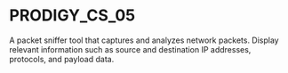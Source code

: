 # PRODIGY_CS_05
A packet sniffer tool that captures and analyzes network packets. Display relevant information such as source and destination IP addresses, protocols, and payload data.
